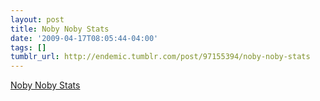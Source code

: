```yaml
---
layout: post
title: Noby Noby Stats
date: '2009-04-17T08:05:44-04:00'
tags: []
tumblr_url: http://endemic.tumblr.com/post/97155394/noby-noby-stats
---
```

[Noby Noby Stats](http://apps.evilrobotstuff.com/nobynobyboy/)  
